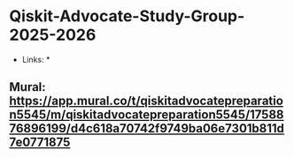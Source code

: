 # Qiskit-Advocate-Study-Group-2025-2026
* Links: *
## Mural: https://app.mural.co/t/qiskitadvocatepreparation5545/m/qiskitadvocatepreparation5545/1758876896199/d4c618a70742f9749ba06e7301b811d7e0771875
